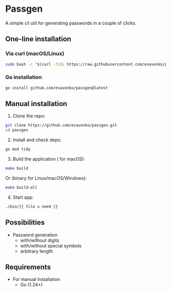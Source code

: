# Passgen

A simple cli util for generating passwords in a couple of clicks.

## One-line installation

### Via curl (macOS/Linux)

``` bash
sudo bash -c "$(curl -fsSL https://raw.githubusercontent.com/esavenko/passgen/main/install.sh)"
```

### Go installation

``` bash
go install github.com/esavenko/passgen@latest
```

## Manual installation

1. Clone the repo:
``` bash
git clone https://github.com/esavenko/passgen.git
cd passgen
```

2. Install and check deps:
``` bash
go mod tidy
```

3. Build the application ( for macOS):
``` bash
make build
```

Or (binary for Linux/macOS/Windows):
``` bash
make build-all
```

4. Start app:
``` bash
./bin/{{ file u need }}
```

## Possibilities

- Password generation
  - with/without digits
  - with/without special symbols
  - arbitrary length

## Requirements

- For manual installation
  - Go (1.24+)